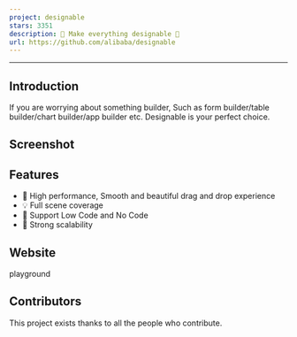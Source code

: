 ```yaml
---
project: designable
stars: 3351
description: 🧩 Make everything designable 🧩 
url: https://github.com/alibaba/designable
---
```


* * *

Introduction
------------

If you are worrying about something builder, Such as form builder/table builder/chart builder/app builder etc. Designable is your perfect choice.

Screenshot
----------

Features
--------

-   🚀 High performance, Smooth and beautiful drag and drop experience
-   💡 Full scene coverage
-   🎨 Support Low Code and No Code
-   🏅 Strong scalability

Website
-------

playground

Contributors
------------

This project exists thanks to all the people who contribute.
